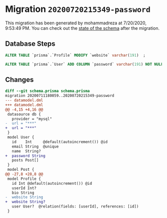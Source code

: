# Migration `20200720215349-password`

This migration has been generated by mohammadreza at 7/20/2020, 9:53:49 PM.
You can check out the [state of the schema](./schema.prisma) after the migration.

## Database Steps

```sql
ALTER TABLE `prisma`.`Profile` MODIFY `website` varchar(191)  ;

ALTER TABLE `prisma`.`User` ADD COLUMN `password` varchar(191) NOT NULL  ;
```

## Changes

```diff
diff --git schema.prisma schema.prisma
migration 20200711180059..20200720215349-password
--- datamodel.dml
+++ datamodel.dml
@@ -4,15 +4,16 @@
 datasource db {
   provider = "mysql"
-  url = "***"
+  url = "***"
 }
 model User {
   id    Int     @default(autoincrement()) @id
   email String  @unique
   name  String?
+  password String
   posts Post[]
 }
 model Post {
@@ -27,8 +28,8 @@
 model Profile {
   id Int @default(autoincrement()) @id
   userId Int?
   bio String
-  website String
+  website String?
   user User?  @relation(fields: [userId], references: [id])
 }
```


